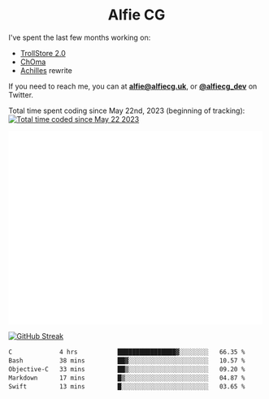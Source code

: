 <h1 align="center">Alfie CG</h1>

I've spent the last few months working on:
* [TrollStore 2.0](https://github.com/opa334/TrollStore)
* [ChOma](https://github.com/opa334/ChOma)
* [Achilles](https://github.com/alfiecg24/Achilles) rewrite

If you need to reach me, you can at **alfie@alfiecg.uk**, or **[@alfiecg_dev](https://twitter.com/alfiecg_dev)** on Twitter.

Total time spent coding since May 22nd, 2023 (beginning of tracking): <a href="https://wakatime.com/@61592169-b9cf-4af8-b6fa-8ac7d4369b01"><img src="https://wakatime.com/badge/user/61592169-b9cf-4af8-b6fa-8ac7d4369b01.svg" alt="Total time coded since May 22 2023" /></a>


<img align="center" src="/github-metrics.svg" alt="Metrics" width="500">

[![GitHub Streak](https://streak-stats.demolab.com/?user=alfiecg24)](https://git.io/streak-stats)

<!--START_SECTION:waka-->

```txt
C             4 hrs           ████████████████▓░░░░░░░░   66.35 %
Bash          38 mins         ██▓░░░░░░░░░░░░░░░░░░░░░░   10.57 %
Objective-C   33 mins         ██▒░░░░░░░░░░░░░░░░░░░░░░   09.20 %
Markdown      17 mins         █▒░░░░░░░░░░░░░░░░░░░░░░░   04.87 %
Swift         13 mins         █░░░░░░░░░░░░░░░░░░░░░░░░   03.65 %
```

<!--END_SECTION:waka-->

